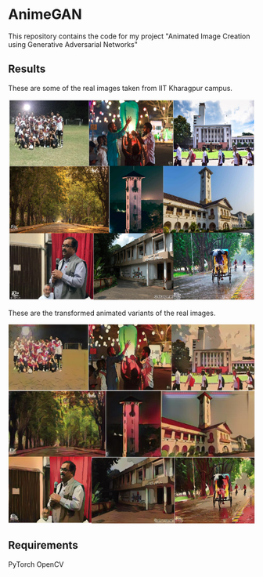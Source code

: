# AnimeGAN

This repository contains the code for my project "Animated Image Creation using Generative Adversarial Networks"

## Results

These are some of the real images taken from IIT Kharagpur campus.

![Real Images](real_images/real_overall_result.png)

These are the transformed animated variants of the real images.

![Generated Images](test_output/gen_overall_result.png)


## Requirements
PyTorch
OpenCV
